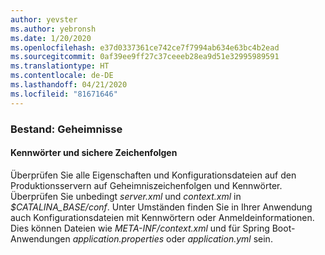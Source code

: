 ```yaml
---
author: yevster
ms.author: yebronsh
ms.date: 1/20/2020
ms.openlocfilehash: e37d0337361ce742ce7f7994ab634e63bc4b2ead
ms.sourcegitcommit: 0af39ee9ff27c37ceeeb28ea9d51e32995989591
ms.translationtype: HT
ms.contentlocale: de-DE
ms.lasthandoff: 04/21/2020
ms.locfileid: "81671646"
---
```

### <a name="inventory-secrets"></a>Bestand: Geheimnisse

#### <a name="passwords-and-secure-strings"></a>Kennwörter und sichere Zeichenfolgen

Überprüfen Sie alle Eigenschaften und Konfigurationsdateien auf den Produktionsservern auf Geheimniszeichenfolgen und Kennwörter. Überprüfen Sie unbedingt *server.xml* und *context.xml* in *$CATALINA_BASE/conf*. Unter Umständen finden Sie in Ihrer Anwendung auch Konfigurationsdateien mit Kennwörtern oder Anmeldeinformationen. Dies können Dateien wie *META-INF/context.xml* und für Spring Boot-Anwendungen *application.properties* oder *application.yml* sein.
